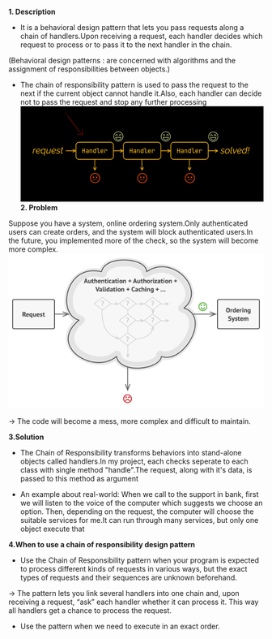 **1. Description**
- It is a behavioral design pattern that lets you pass requests along a chain of handlers.Upon receiving a request, each handler decides which request to process or to pass it to the next handler in the chain.
  
(Behavioral design patterns :  are concerned with algorithms and the assignment of responsibilities between objects.)

- The chain of responsibility pattern is used to pass the request to the next if the current object cannot handle it.Also, each handler can decide not to pass the request and stop any further processing
![img.png](img.png)
**2. Problem** 

Suppose you have a system, online ordering system.Only authenticated users can create orders, and the system will block authenticated users.In the future, you implemented more of the check, so the system will become more complex.
![img_1.png](img_1.png)

-> The code will become a mess, more complex and difficult to maintain.

**3.Solution**
- The Chain of Responsibility transforms behaviors into stand-alone objects called handlers.In my project, each checks seperate to each class with single method "handle".The request, along with it's data, is passed to this method as argument

- An example about real-world: When we call to the support in bank, first we will listen to the voice of the computer which suggests we choose an option. Then, depending on the request, the computer will choose the suitable services for me.It can run through many services, but only one object execute that

**4.When to use a chain of responsibility design pattern**

- Use the Chain of Responsibility pattern when your program is expected to process different kinds of requests in various ways, but the exact types of requests and their sequences are unknown beforehand.

-> The pattern lets you link several handlers into one chain and, upon receiving a request, “ask” each handler whether it can process it. This way all handlers get a chance to process the request.

- Use the pattern when we need to execute in an exact order.

